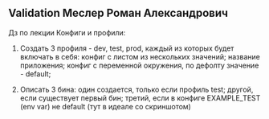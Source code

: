 ## Validation Меслер Роман Александрович

Дз по лекции Конфиги и профили:
1) Создать 3 профиля - dev, test, prod, каждый из которых будет включать в себя:
   конфиг с листом из нескольких значений;
   название приложения;
   конфиг с переменной окружения, по дефолту значение - default;

2) Описать  3 бина:
   один создается, только если профиль test;
   другой, если существует первый бин;
   третий, если в конфиге EXAMPLE_TEST (env var) не default (тут в идеале со скриншотом)